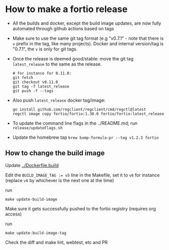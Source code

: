 # How to make a fortio release

- All the builds and docker, except the build image updates, are now fully automated through github actions based on tags

- Make sure to use the same git tag format (e.g "v0.7.1" - note that there is `v` prefix in the tag, like many projects). Docker and internal version/tag is "0.7.1", the `v` is only for git tags.

- Once the release is deemed good/stable: move the git tag `latest_release` to the same as the release.

  ```Shell
  # for instance for 0.11.0:
  git fetch
  git checkout v0.11.0
  git tag -f latest_release
  git push -f --tags
  ```

- Also push `latest_release` docker tag/image:
  ```Shell
  go install github.com/regclient/regclient/cmd/regctl@latest
  regctl image copy fortio/fortio:1.30.0 fortio/fortio:latest_release
  ```

- To update the command line flags in the ../README.md; run `release/updateFlags.sh`

- Update the homebrew tap `brew bump-formula-pr --tag v1.2.3 fortio`


## How to change the build image

Update [../Dockerfile.build](../Dockerfile.build)

Edit the `BUILD_IMAGE_TAG := v5` line in the Makefile, set it to `v6`
for instance (replace `v6` by whichever is the next one at the time)

run

```Shell
make update-build-image
```

Make sure it gets successfully pushed to the fortio registry (requires org access)

run

```Shell
make update-build-image-tag
```

Check the diff and make lint, webtest, etc and PR
